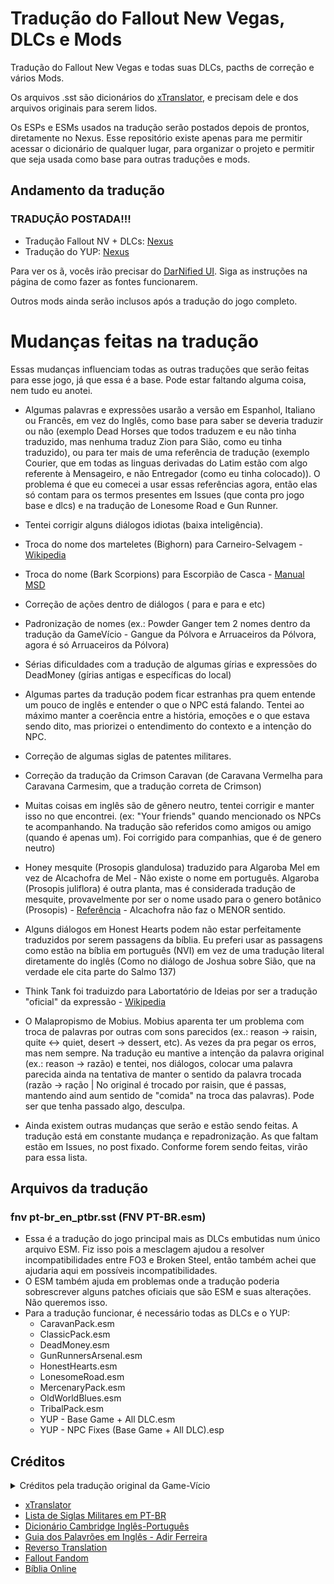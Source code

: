 # Tradução do Fallout New Vegas, DLCs e Mods
Tradução do Fallout New Vegas e todas suas DLCs, pacths de correção e vários Mods.

Os arquivos .sst são dicionários do [xTranslator](nexusmods.com/skyrimspecialedition/mods/134), e precisam dele e dos arquivos originais para serem lidos.

Os ESPs e ESMs usados na tradução serão postados depois de prontos, diretamente no Nexus. Esse repositório existe apenas para me permitir acessar o dicionário de qualquer lugar, para organizar o projeto e permitir que seja usada como base para outras traduções e mods.


## Andamento da tradução
### TRADUÇÃO POSTADA!!!

- Tradução Fallout NV + DLCs: [Nexus](https://www.nexusmods.com/newvegas/mods/72771/)
- Tradução do YUP: [Nexus](https://www.nexusmods.com/newvegas/mods/72785/)

Para ver os ã, vocês irão precisar do [DarNified UI](https://taleoftwowastelands.com/viewtopic.php?f=55&t=7284).
Siga as instruções na página de como fazer as fontes funcionarem.

Outros mods ainda serão inclusos após a tradução do jogo completo.


# Mudanças feitas na tradução
Essas mudanças influenciam todas as outras traduções que serão feitas para esse jogo, já que essa é a base.
Pode estar faltando alguma coisa, nem tudo eu anotei.

- Algumas palavras e expressões usarão a versão em Espanhol, Italiano ou Francês, em vez do Inglês, como base para saber se deveria traduzir ou não (exemplo Dead Horses que todos traduzem e eu não tinha traduzido, mas nenhuma traduz Zion para Sião, como eu tinha traduzido), ou para ter mais de uma referência de tradução (exemplo Courier, que em todas as linguas derivadas do Latim estão com algo referente à Mensageiro, e não Entregador (como eu tinha colocado)).
O problema é que eu comecei a usar essas referências agora, então elas só contam para os termos presentes em Issues (que conta pro jogo base e dlcs) e na tradução de Lonesome Road e Gun Runner.

- Tentei corrigir alguns diálogos idiotas (baixa inteligência).
		
- Troca do nome dos marteletes (Bighorn) para Carneiro-Selvagem - [Wikipedia](https://pt.wikipedia.org/wiki/Carneiro-selvagem)
		
- Troca do nome (Bark Scorpions) para Escorpião de Casca - [Manual MSD](https://www.msdmanuals.com/pt/profissional/les%C3%B5es-intoxica%C3%A7%C3%A3o/mordidas-e-picadas/picadas-de-escorpi%C3%A3o)
			
- Correção de ações dentro de diálogos (<Minta> para <Mentir> e <Ataque> para <Atacar> e etc)
			
- Padronização de nomes (ex.: Powder Ganger tem 2 nomes dentro da tradução da GameVício - Gangue da Pólvora e Arruaceiros da Pólvora, agora é só Arruaceiros da Pólvora)
			
- Sérias dificuldades com a tradução de algumas gírias e expressões do DeadMoney (gírias antigas e específicas do local)
			
- Algumas partes da tradução podem ficar estranhas pra quem entende um pouco de inglês e entender o que o NPC está falando. Tentei ao máximo manter a coerência entre a história, emoções e o que estava sendo dito, mas priorizei o entendimento do contexto e a intenção do NPC.
			
- Correção de algumas siglas de patentes militares.
			
- Correção da tradução da Crimson Caravan (de Caravana Vermelha para Caravana Carmesim, que a tradução correta de Crimson)

- Muitas coisas em inglês são de gênero neutro, tentei corrigir e manter isso no que encontrei. (ex: "Your friends" quando mencionado os NPCs te acompanhando. Na tradução são referidos como amigos ou amigo (quando é apenas um). Foi corrigido para companhias, que é de genero neutro)

- Honey mesquite (Prosopis glandulosa) traduzido para Algaroba Mel em vez de Alcachofra de Mel - Não existe o nome em português. Algaroba (Prosopis juliflora) é outra planta, mas é considerada tradução de mesquite, provavelmente por ser o nome usado para o genero botânico (Prosopis) - [Referência](https://pt.wikipedia.org/wiki/Prosopis) - Alcachofra não faz o MENOR sentido.

- Alguns diálogos em Honest Hearts podem não estar perfeitamente traduzidos por serem passagens da bíblia. Eu preferi usar as passagens como estão na bíblia em português (NVI) em vez de uma tradução literal diretamente do inglês (Como no diálogo de Joshua sobre Sião, que na verdade ele cita parte do Salmo 137)

- Think Tank foi traduizdo para Labortatório de Ideias por ser a tradução "oficial" da expressão - [Wikipedia](https://pt.wikipedia.org/wiki/Think_tank#:~:text=Um%20think%20tank%2C%20laborat%C3%B3rio%20de,%2C%20economia%2C%20assuntos%20militares%2C%20de) 

- O Malapropismo de Mobius. Mobius aparenta ter um problema com troca de palavras por outras com sons parecidos (ex.: reason -> raisin, quite <-> quiet, desert -> dessert, etc). As vezes da pra pegar os erros, mas nem sempre. Na tradução eu mantive a intenção da palavra original (ex.: reason -> razão) e tentei, nos diálogos, colocar uma palavra parecida ainda na tentativa de manter o sentido da palavra trocada (razão -> ração | No original é trocado por raisin, que é passas, mantendo aind aum sentido de "comida" na troca das palavras). Pode ser que tenha passado algo, desculpa.

- Ainda existem outras mudanças que serão e estão sendo feitas. A tradução está em constante mudança e repadronização. As que faltam estão em Issues, no post fixado. Conforme forem sendo feitas, virão para essa lista.

## Arquivos da tradução
### fnv pt-br_en_ptbr.sst (FNV PT-BR.esm)
	
- Essa é a tradução do jogo principal mais as DLCs embutidas num único arquivo ESM. Fiz isso pois a mesclagem ajudou a resolver incompatibilidades entre FO3 e Broken Steel, então também achei que ajudaria aqui em possíveis incompatibilidades.
- O ESM também ajuda em problemas onde a tradução poderia sobrescrever alguns patches oficiais que são ESM e suas alterações. Não queremos isso.
- Para a tradução funcionar, é necessário todas as DLCs e o YUP:
  - CaravanPack.esm
  - ClassicPack.esm
  - DeadMoney.esm
  - GunRunnersArsenal.esm
  - HonestHearts.esm
  - LonesomeRoad.esm
  - MercenaryPack.esm
  - OldWorldBlues.esm
  - TribalPack.esm
  - YUP - Base Game + All DLC.esm
  - YUP - NPC Fixes (Base Game + All DLC).esp


## Créditos
  <details>
  <summary>Créditos pela tradução original da Game-Vício</summary>

| Pessoas       | Função        |
| ------------- |:-------------:|
germanio | Administrador do Projeto
x15_tiago | Co-Administrador
bRuNo_CarValhO | Co-Administrador
germanio | Tradutor
Elenildogba | Tradutor
johnsonbr | Tradutor
italopimp | Tradutor
ratumau	| Tradutor
alexcnetojr | Tradutor
braultimate | Tradutor
felipe.caputo | Tradutor
Laiton Garcia | Tradutor
Teixeiranunes | Tradutor
andxtreme | Tradutor
Binhozao	| Tradutor
Gabriel Arcanjo	| Tradutor
xhurry	| Tradutor
nandexmetal	| Tradutor
Art56	| Tradutor
Tiagus Aran |	Tradutor
ivancardosodossantos |	Tradutor
E.M.N	| Tradutor
vitordafonseca |	Tradutor
ImDead	| Tradutor
Anônimo	| Tradutor
xgabrielxal	| Tradutor
blademtr |	Tradutor
bidabida | Tradutor
lcpdeath	| Tradutor
thiagotnn	| Tradutor
Malkav	| Tradutor
Jota P	| Tradutor
Beerre	| Tradutor
Arcanwolf	| Tradutor
tiagoesanto	| Tradutor
lucjedi	| Tradutor
deliotomaz |	Tradutor
ilusaodigital	| Tradutor
rafaelpcb	| Tradutor
7hiagomp	| Tradutor
Resukyuu	| Tradutor
luisinho42	| Tradutor
Br!@N	| Tradutor
Felipe_Montalvao |	Tradutor
gui_tutilo	| Tradutor
JuryRigger	| Tradutor
brunoluizfonseca1 |	Tradutor
FMalk	| Tradutor
THENEST	| Tradutor
chris2	| Tradutor
germanio	| Revisor
ratumau	| Revisor
adriano.dt	| Revisor

</details>

- [xTranslator](nexusmods.com/skyrimspecialedition/mods/134) 
- [Lista de Siglas Militares em PT-BR](http://www.siga.arquivonacional.gov.br/images/codigos_tabelas/cctt_md_2013.pdf) 
- [Dicionário Cambridge Inglês-Português](https://dictionary.cambridge.org/pt/dicionario/ingles-portugues/) 
- [Guia dos Palavrões em Inglês - Adir Ferreira](http://www.adirferreira.com.br/wp-content/uploads/2016/12/Guia_dos_Palavroes_em_Ingles.pdf) 
- [Reverso Translation](https://www.reverso.net/)
- [Fallout Fandom](https://fallout.fandom.com/)  
- [Bíblia Online](https://www.bibliaon.com/)


